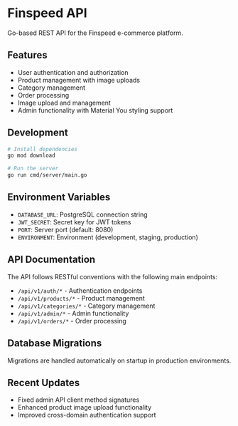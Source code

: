 # Finspeed API

Go-based REST API for the Finspeed e-commerce platform.

## Features

- User authentication and authorization
- Product management with image uploads
- Category management
- Order processing
- Image upload and management
- Admin functionality with Material You styling support

## Development

```bash
# Install dependencies
go mod download

# Run the server
go run cmd/server/main.go
```

## Environment Variables

- `DATABASE_URL`: PostgreSQL connection string
- `JWT_SECRET`: Secret key for JWT tokens
- `PORT`: Server port (default: 8080)
- `ENVIRONMENT`: Environment (development, staging, production)

## API Documentation

The API follows RESTful conventions with the following main endpoints:

- `/api/v1/auth/*` - Authentication endpoints
- `/api/v1/products/*` - Product management
- `/api/v1/categories/*` - Category management
- `/api/v1/admin/*` - Admin functionality
- `/api/v1/orders/*` - Order processing

## Database Migrations

Migrations are handled automatically on startup in production environments.

## Recent Updates

- Fixed admin API client method signatures
- Enhanced product image upload functionality
- Improved cross-domain authentication support
